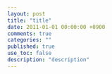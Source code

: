 ```yaml
---
layout: post
title: "title"
date: 2011-01-01 00:00:00 +0900
comments: true
categories: ""
published: true
use_toc: false
description: "description" 
---
```


